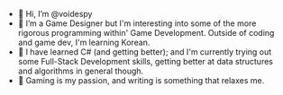 - 👋 Hi, I’m @voidespy
- 👀 I’m a Game Designer but I'm interesting into some of the more rigorous programming within' Game Development. Outside of coding and game dev, I'm learning Korean.
- 🌱 I have learned C# (and getting better); and I'm currently trying out some Full-Stack Development skills, getting better at data structures and algorithms in general though.
- 💞️ Gaming is my passion, and writing is something that relaxes me.

<!---
voidespy/voidespy is a ✨ special ✨ repository because its `README.md` (this file) appears on your GitHub profile.
You can click the Preview link to take a look at your changes.
--->
